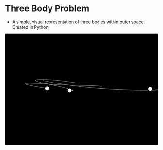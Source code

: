 # Three Body Problem

- A simple, visual representation of three bodies within outer space. Created in Python.

![3Body](https://github.com/c-kitt/3BodyProblem/blob/main/3Body.gif)
